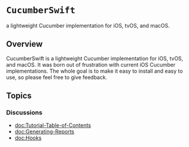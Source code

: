# ``CucumberSwift``

a lightweight Cucumber implementation for iOS, tvOS, and macOS.

## Overview

CucumberSwift is a lightweight Cucumber implementation for iOS, tvOS, and macOS. It was born out of frustration with current iOS Cucumber implementations. The whole goal is to make it easy to install and easy to use, so please feel free to give feedback.

## Topics

### Discussions
- <doc:Tutorial-Table-of-Contents>
- <doc:Generating-Reports>
- <doc:Hooks>
